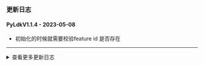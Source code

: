 ### 更新日志

#### PyLdkV1.1.4 - 2023-05-08
* 初始化的时候就需要校验feature id 是否存在
---


<details onclose>
<summary>查看更多更新日志</summary>

#### PyLdkV1.1.3 - 2023-05-08
* 支持自定义授权ID登录
* 自动打包使用最新的ubuntu
---

#### PyLdkV1.1.2 - 2023-03-24
* login直接返回haspStruct
---

#### PyLdkV1.1.1 - 2023-03-20
* long_description_content_type使用Markdown协议
---

#### PyLdkV1.1.0 - 2023-03-20
* long_description使用README.md文档
---

#### PyLdkV1.0.9 - 2023-03-20
* 当前加密狗驱动版本过低的判断
---

#### PyLdkV1.0.8 - 2023-03-20
* 解决加密狗无限制登录次数的判断
---


#### PyLdkV1.0.7 - 2023-03-20
* 重新优化加密狗状态检测流程
---
#### PyLdkV1.0.6 - 2023-03-20
* 解决加密狗拔出的异常情况
---


#### PyLdkV1.0.5 - 2023-03-20
* 支持上传pypi
---

#### PyLdkV1.0.4 - 2023-03-20
* 支持登出操作
---
#### PyLdkV1.0.3 - 2023-03-17
* 区分不同的操作系统版本
* 修改python版本打包
* 支持分别打包Linux x86_64 aarch64和Windows x86 x64架构的wheel包
---

#### PyLdkV1.0.2 - 2023-03-17
* 解决打包时无法引入so包的问题


#### PyLdkV1.0.1 - 2023-03-17
* 修改lib包的位置,重新打包
* 加入版本号
---

#### PyLdkV1.0.0 - 2023-03-16
* 从代码层直接控制加密狗,不再使用以前的代码加壳的方式
* 解决之前代码加壳的那种方式,同一局域网互相乱引用的方式
* 登录判断有无加密狗,获取加密狗的ID,获取登录次数,和最大登录次数
* 这样可以保证所有的现场使用都是同样一份代码,支持所有现场的更新
---
</details>